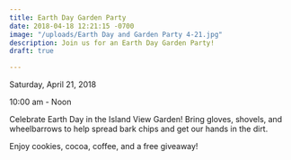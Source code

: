 ```yaml
---
title: Earth Day Garden Party
date: 2018-04-18 12:21:15 -0700
image: "/uploads/Earth Day and Garden Party 4-21.jpg"
description: Join us for an Earth Day Garden Party!
draft: true

---
```

Saturday, April 21, 2018

10:00 am - Noon

Celebrate Earth Day in the Island View Garden! Bring gloves, shovels, and wheelbarrows to help spread bark chips and get our hands in the dirt. 

Enjoy cookies, cocoa, coffee, and a free giveaway!